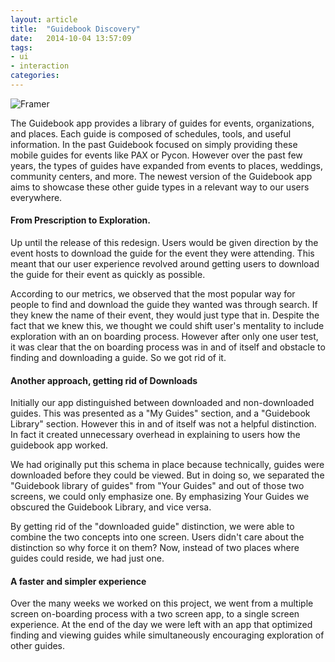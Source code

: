 ```yaml
---
layout: article
title:  "Guidebook Discovery"
date:   2014-10-04 13:57:09
tags: 
- ui 
- interaction 
categories:
---
```


![Framer]({{edchao.github.io}}/assets/img_framer.jpg)

<!--more-->

The Guidebook app provides a library of guides for events, organizations, and places. Each guide is composed of schedules, tools, and useful information.  In the past Guidebook focused on simply providing these mobile guides for events like PAX or Pycon.   However over the past few years, the types of guides have expanded from events to places, weddings, community centers, and more.  The newest version of the Guidebook app aims to showcase these other guide types in a relevant way to our users everywhere.

#### From Prescription to Exploration.

Up until the release of this redesign.  Users would be given direction by the event hosts to download the  guide for the event they were attending.  This meant that our user experience revolved around getting users to download the guide for their event as quickly as possible.

According to our metrics, we observed that the most popular way for people to find and download the guide they wanted was through search.  If they knew the name of their event, they would just type that in. Despite the fact that we knew this,  we thought we could shift user's mentality to include exploration with an on boarding process.  However after only one user test, it was clear that the on boarding process was in and of itself and obstacle to finding and downloading a guide.  So we got rid of it. 


#### Another approach, getting rid of Downloads

Initially our app distinguished between downloaded and non-downloaded guides.  This was presented as a "My Guides" section, and a "Guidebook Library" section. However this in and of itself was not a helpful distinction.  In fact it created unnecessary overhead in explaining to users how the guidebook app worked. 

We had originally put this schema in place because technically, guides were downloaded before they could be viewed.  But in doing so, we separated the "Guidebook library of guides" from "Your Guides" and out of those two screens, we could only emphasize one.  By emphasizing Your Guides we obscured the Guidebook Library, and vice versa.

By getting rid of the "downloaded guide" distinction, we were able to combine the two concepts into one screen.  Users didn't care about the distinction so why force it on them?  Now, instead of two places where guides could reside, we had just one.  

#### A faster and simpler experience

Over the many weeks we worked on this project, we went from a multiple screen on-boarding process with a two screen app, to a single screen experience.  At the end of the day we were left with an app that optimized finding and viewing guides while simultaneously encouraging exploration of other guides.  







